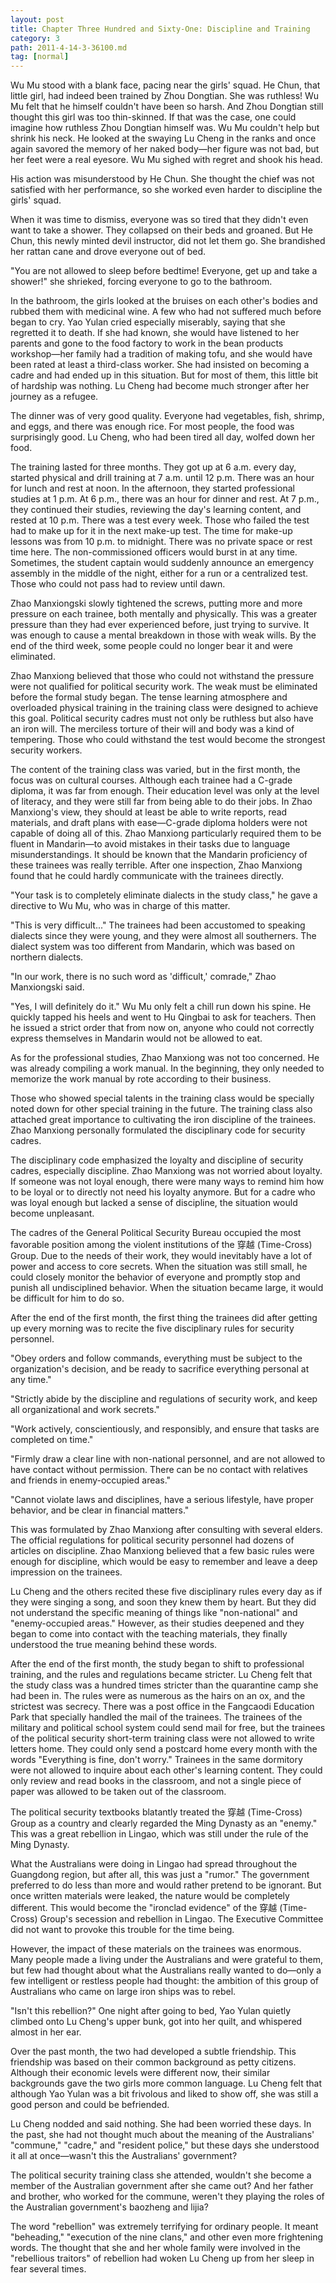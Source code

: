 ```yaml
---
layout: post
title: Chapter Three Hundred and Sixty-One: Discipline and Training
category: 3
path: 2011-4-14-3-36100.md
tag: [normal]
---
```


Wu Mu stood with a blank face, pacing near the girls' squad. He Chun, that little girl, had indeed been trained by Zhou Dongtian. She was ruthless! Wu Mu felt that he himself couldn't have been so harsh. And Zhou Dongtian still thought this girl was too thin-skinned. If that was the case, one could imagine how ruthless Zhou Dongtian himself was. Wu Mu couldn't help but shrink his neck. He looked at the swaying Lu Cheng in the ranks and once again savored the memory of her naked body—her figure was not bad, but her feet were a real eyesore. Wu Mu sighed with regret and shook his head.

His action was misunderstood by He Chun. She thought the chief was not satisfied with her performance, so she worked even harder to discipline the girls' squad.

When it was time to dismiss, everyone was so tired that they didn't even want to take a shower. They collapsed on their beds and groaned. But He Chun, this newly minted devil instructor, did not let them go. She brandished her rattan cane and drove everyone out of bed.

"You are not allowed to sleep before bedtime! Everyone, get up and take a shower!" she shrieked, forcing everyone to go to the bathroom.

In the bathroom, the girls looked at the bruises on each other's bodies and rubbed them with medicinal wine. A few who had not suffered much before began to cry. Yao Yulan cried especially miserably, saying that she regretted it to death. If she had known, she would have listened to her parents and gone to the food factory to work in the bean products workshop—her family had a tradition of making tofu, and she would have been rated at least a third-class worker. She had insisted on becoming a cadre and had ended up in this situation. But for most of them, this little bit of hardship was nothing. Lu Cheng had become much stronger after her journey as a refugee.

The dinner was of very good quality. Everyone had vegetables, fish, shrimp, and eggs, and there was enough rice. For most people, the food was surprisingly good. Lu Cheng, who had been tired all day, wolfed down her food.

The training lasted for three months. They got up at 6 a.m. every day, started physical and drill training at 7 a.m. until 12 p.m. There was an hour for lunch and rest at noon. In the afternoon, they started professional studies at 1 p.m. At 6 p.m., there was an hour for dinner and rest. At 7 p.m., they continued their studies, reviewing the day's learning content, and rested at 10 p.m. There was a test every week. Those who failed the test had to make up for it in the next make-up test. The time for make-up lessons was from 10 p.m. to midnight. There was no private space or rest time here. The non-commissioned officers would burst in at any time. Sometimes, the student captain would suddenly announce an emergency assembly in the middle of the night, either for a run or a centralized test. Those who could not pass had to review until dawn.

Zhao Manxiongski slowly tightened the screws, putting more and more pressure on each trainee, both mentally and physically. This was a greater pressure than they had ever experienced before, just trying to survive. It was enough to cause a mental breakdown in those with weak wills. By the end of the third week, some people could no longer bear it and were eliminated.

Zhao Manxiong believed that those who could not withstand the pressure were not qualified for political security work. The weak must be eliminated before the formal study began. The tense learning atmosphere and overloaded physical training in the training class were designed to achieve this goal. Political security cadres must not only be ruthless but also have an iron will. The merciless torture of their will and body was a kind of tempering. Those who could withstand the test would become the strongest security workers.

The content of the training class was varied, but in the first month, the focus was on cultural courses. Although each trainee had a C-grade diploma, it was far from enough. Their education level was only at the level of literacy, and they were still far from being able to do their jobs. In Zhao Manxiong's view, they should at least be able to write reports, read materials, and draft plans with ease—C-grade diploma holders were not capable of doing all of this. Zhao Manxiong particularly required them to be fluent in Mandarin—to avoid mistakes in their tasks due to language misunderstandings. It should be known that the Mandarin proficiency of these trainees was really terrible. After one inspection, Zhao Manxiong found that he could hardly communicate with the trainees directly.

"Your task is to completely eliminate dialects in the study class," he gave a directive to Wu Mu, who was in charge of this matter.

"This is very difficult..." The trainees had been accustomed to speaking dialects since they were young, and they were almost all southerners. The dialect system was too different from Mandarin, which was based on northern dialects.

"In our work, there is no such word as 'difficult,' comrade," Zhao Manxiongski said.

"Yes, I will definitely do it." Wu Mu only felt a chill run down his spine. He quickly tapped his heels and went to Hu Qingbai to ask for teachers. Then he issued a strict order that from now on, anyone who could not correctly express themselves in Mandarin would not be allowed to eat.

As for the professional studies, Zhao Manxiong was not too concerned. He was already compiling a work manual. In the beginning, they only needed to memorize the work manual by rote according to their business.

Those who showed special talents in the training class would be specially noted down for other special training in the future. The training class also attached great importance to cultivating the iron discipline of the trainees. Zhao Manxiong personally formulated the disciplinary code for security cadres.

The disciplinary code emphasized the loyalty and discipline of security cadres, especially discipline. Zhao Manxiong was not worried about loyalty. If someone was not loyal enough, there were many ways to remind him how to be loyal or to directly not need his loyalty anymore. But for a cadre who was loyal enough but lacked a sense of discipline, the situation would become unpleasant.

The cadres of the General Political Security Bureau occupied the most favorable position among the violent institutions of the 穿越 (Time-Cross) Group. Due to the needs of their work, they would inevitably have a lot of power and access to core secrets. When the situation was still small, he could closely monitor the behavior of everyone and promptly stop and punish all undisciplined behavior. When the situation became large, it would be difficult for him to do so.

After the end of the first month, the first thing the trainees did after getting up every morning was to recite the five disciplinary rules for security personnel.

"Obey orders and follow commands, everything must be subject to the organization's decision, and be ready to sacrifice everything personal at any time."

"Strictly abide by the discipline and regulations of security work, and keep all organizational and work secrets."

"Work actively, conscientiously, and responsibly, and ensure that tasks are completed on time."

"Firmly draw a clear line with non-national personnel, and are not allowed to have contact without permission. There can be no contact with relatives and friends in enemy-occupied areas."

"Cannot violate laws and disciplines, have a serious lifestyle, have proper behavior, and be clear in financial matters."

This was formulated by Zhao Manxiong after consulting with several elders. The official regulations for political security personnel had dozens of articles on discipline. Zhao Manxiong believed that a few basic rules were enough for discipline, which would be easy to remember and leave a deep impression on the trainees.

Lu Cheng and the others recited these five disciplinary rules every day as if they were singing a song, and soon they knew them by heart. But they did not understand the specific meaning of things like "non-national" and "enemy-occupied areas." However, as their studies deepened and they began to come into contact with the teaching materials, they finally understood the true meaning behind these words.

After the end of the first month, the study began to shift to professional training, and the rules and regulations became stricter. Lu Cheng felt that the study class was a hundred times stricter than the quarantine camp she had been in. The rules were as numerous as the hairs on an ox, and the strictest was secrecy. There was a post office in the Fangcaodi Education Park that specially handled the mail of the trainees. The trainees of the military and political school system could send mail for free, but the trainees of the political security short-term training class were not allowed to write letters home. They could only send a postcard home every month with the words "Everything is fine, don't worry." Trainees in the same dormitory were not allowed to inquire about each other's learning content. They could only review and read books in the classroom, and not a single piece of paper was allowed to be taken out of the classroom.

The political security textbooks blatantly treated the 穿越 (Time-Cross) Group as a country and clearly regarded the Ming Dynasty as an "enemy." This was a great rebellion in Lingao, which was still under the rule of the Ming Dynasty.

What the Australians were doing in Lingao had spread throughout the Guangdong region, but after all, this was just a "rumor." The government preferred to do less than more and would rather pretend to be ignorant. But once written materials were leaked, the nature would be completely different. This would become the "ironclad evidence" of the 穿越 (Time-Cross) Group's secession and rebellion in Lingao. The Executive Committee did not want to provoke this trouble for the time being.

However, the impact of these materials on the trainees was enormous. Many people made a living under the Australians and were grateful to them, but few had thought about what the Australians really wanted to do—only a few intelligent or restless people had thought: the ambition of this group of Australians who came on large iron ships was to rebel.

"Isn't this rebellion?" One night after going to bed, Yao Yulan quietly climbed onto Lu Cheng's upper bunk, got into her quilt, and whispered almost in her ear.

Over the past month, the two had developed a subtle friendship. This friendship was based on their common background as petty citizens. Although their economic levels were different now, their similar backgrounds gave the two girls more common language. Lu Cheng felt that although Yao Yulan was a bit frivolous and liked to show off, she was still a good person and could be befriended.

Lu Cheng nodded and said nothing. She had been worried these days. In the past, she had not thought much about the meaning of the Australians' "commune," "cadre," and "resident police," but these days she understood it all at once—wasn't this the Australians' government?

The political security training class she attended, wouldn't she become a member of the Australian government after she came out? And her father and brother, who worked for the commune, weren't they playing the roles of the Australian government's baozheng and lijia?

The word "rebellion" was extremely terrifying for ordinary people. It meant "beheading," "execution of the nine clans," and other even more frightening words. The thought that she and her whole family were involved in the "rebellious traitors" of rebellion had woken Lu Cheng up from her sleep in fear several times.